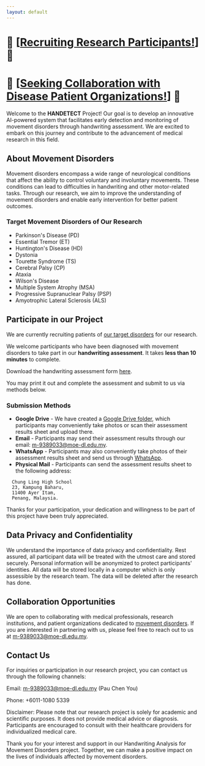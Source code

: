 ```yaml
---
layout: default
---
```


<link rel="shortcut icon" type="image/x-icon" href="favicon.ico?">

# 📢 [[Recruiting Research Participants!](https://handetect.github.io/#participate-in-our-project)] 📢
# 📢 [[Seeking Collaboration with Disease Patient Organizations!](https://handetect.github.io/#collaboration-opportunities)] 📢

Welcome to the **HANDETECT** Project! Our goal is to develop an innovative AI-powered system that facilitates early detection and monitoring of movement disorders through handwriting assessment. We are excited to embark on this journey and contribute to the advancement of medical research in this field.

## About Movement Disorders
Movement disorders encompass a wide range of neurological conditions that affect the ability to control voluntary and involuntary movements. These conditions can lead to difficulties in handwriting and other motor-related tasks. Through our research, we aim to improve the understanding of movement disorders and enable early intervention for better patient outcomes.

### Target Movement Disorders of Our Research
- Parkinson's Disease (PD)
- Essential Tremor (ET)
- Huntington's Disease (HD)
- Dystonia
- Tourette Syndrome (TS)
- Cerebral Palsy (CP)
- Ataxia
- Wilson's Disease
- Multiple System Atrophy (MSA)
- Progressive Supranuclear Palsy (PSP)
- Amyotrophic Lateral Sclerosis (ALS)


## Participate in our Project
We are currently recruiting patients of [our target disorders](https://handetect.github.io/#target-movement-disorders-of-our-research) for our research.

We welcome participants who have been diagnosed with movement disorders to take part in our **handwriting assessment**. It takes **less than 10 minutes** to complete.

Download the handwriting assessment form [here](https://handetect.github.io/Handwriting-Assessment-Form.pdf). 

You may print it out and complete the assessment and submit to us via methods below.

### Submission Methods
- **Google Drive** - We have created a [Google Drive folder](https://drive.google.com/drive/folders/1Cp5E0S7IIdw1-g_QHG-_dboe4Bo9RvrM?usp=sharing), which participants may conveniently take photos or scan their assessment results sheet and upload there.
- **Email** - Participants may send their assessment results through our email: <m-9389033@moe-dl.edu.my>.
- **WhatsApp** - Participants may also conveniently take photos of their assessment results sheet and send us through [WhatsApp](https://api.whatsapp.com/send?phone=601110805339).
- **Physical Mail** - Participants can send the assessment results sheet to the following address:
```
  Chung Ling High School
  23, Kampung Baharu,
  11400 Ayer Itam,
  Penang, Malaysia.
```

Thanks for your participation, your dedication and willingness to be part of this project have been truly appreciated.

## Data Privacy and Confidentiality
We understand the importance of data privacy and confidentiality. Rest assured, all participant data will be treated with the utmost care and stored securely. Personal information will be anonymized to protect participants' identities. All data will be stored locally in a computer which is only assessible by the research team. The data will be deleted after the research has done.

## Collaboration Opportunities
We are open to collaborating with medical professionals, research institutions, and patient organizations dedicated to [movement disorders](https://handetect.github.io/#target-movement-disorders-of-our-research). If you are interested in partnering with us, please feel free to reach out to us at <m-9389033@moe-dl.edu.my>.

## Contact Us
For inquiries or participation in our research project, you can contact us through the following channels:

Email: <m-9389033@moe-dl.edu.my> (Pau Chen You)

Phone: +6011-1080 5339

Disclaimer:
Please note that our research project is solely for academic and scientific purposes. It does not provide medical advice or diagnosis. Participants are encouraged to consult with their healthcare providers for individualized medical care.

Thank you for your interest and support in our Handwriting Analysis for Movement Disorders project. Together, we can make a positive impact on the lives of individuals affected by movement disorders.





